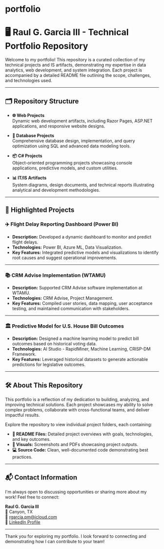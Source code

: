# portfolio
# 🖥️ **Raul G. Garcia III - Technical Portfolio Repository**

Welcome to my portfolio! This repository is a curated collection of my technical projects and IS artifacts, demonstrating my expertise in data analytics, web development, and system integration. Each project is accompanied by a detailed README file outlining the scope, challenges, and technologies used.

---

## 🗂️ **Repository Structure**
- **🌐 Web Projects**  
  Dynamic web development artifacts, including Razor Pages, ASP.NET applications, and responsive website designs.  

- **💾 Database Projects**  
  Comprehensive database design, implementation, and query optimization using SQL and advanced data modeling tools.  

- **📦 C# Projects**  
  Object-oriented programming projects showcasing console applications, predictive models, and custom utilities.  

- **📊 IT/IS Artifacts**  
  System diagrams, design documents, and technical reports illustrating analytical and development methodologies.

---

## 🌟 **Highlighted Projects**
### **✈️ Flight Delay Reporting Dashboard (Power BI)**  
- **Description:** Developed a dynamic dashboard to monitor and predict flight delays.  
- **Technologies:** Power BI, Azure ML, Data Visualization.  
- **Key Features:** Integrated predictive models and visualizations to identify root causes and suggest operational improvements.

---

### **📚 CRM Advise Implementation (WTAMU)**  
- **Description:** Supported CRM Advise software implementation at WTAMU.  
- **Technologies:** CRM Advise, Project Management.  
- **Key Features:** Compiled user stories, data mapping, user acceptance testing, and maintained communication with stakeholders.

---

### **🏛️ Predictive Model for U.S. House Bill Outcomes**  
- **Description:** Designed a machine learning model to predict bill outcomes based on historical voting data.  
- **Technologies:** AI Studio - RapidMiner, Machine Learning, CRISP-DM Framework.  
- **Key Features:** Leveraged historical datasets to generate actionable predictions for legislative outcomes.

---

## 🛠️ **About This Repository**
This portfolio is a reflection of my dedication to building, analyzing, and improving technical solutions. Each project showcases my ability to solve complex problems, collaborate with cross-functional teams, and deliver impactful results.

Explore the repository to view individual project folders, each containing:
- **📄 README Files:** Detailed project overviews with goals, technologies, and key outcomes.  
- **📸 Visuals:** Screenshots and PDFs showcasing project outputs.  
- **💻 Source Code:** Clean, well-documented code demonstrating best practices.

---

## 📬 **Contact Information**
I'm always open to discussing opportunities or sharing more about my work! Feel free to connect:

**Raul G. Garcia III**  
📍 Canyon, TX  
📧 [rgarcia.pm@icloud.com](mailto:rgarcia.pm@icloud.com)  
🔗 [LinkedIn Profile](https://www.linkedin.com/in/rg-garcia)  

---

Thank you for exploring my portfolio. I look forward to connecting and demonstrating how I can contribute to your team!
